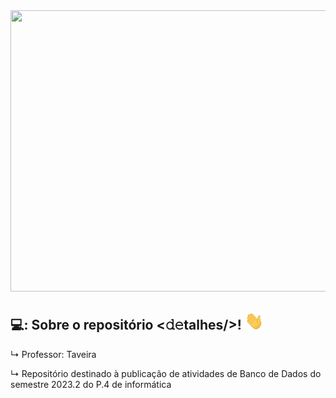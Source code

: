 
<img width = 1000 height = 450 src = "https://github.com/DeniseFer/bd-info-p4/assets/124710256/c390da2d-130e-46c6-a2ce-d483c459ed82">

<div>
<h2> 💻: Sobre o repositório <𝚍𝚎talhes/>! <img src="https://github.com/ABSphreak/ABSphreak/blob/master/gifs/Hi.gif" width="30"></h2>
</div>
<p> ↳ Professor: Taveira </p>
<p> ↳ Repositório destinado à publicação de atividades de Banco de Dados do semestre 2023.2 do P.4 de informática</p>
   <h3 align="center">
